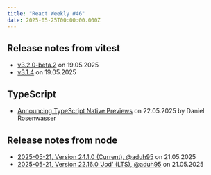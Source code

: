 ```yaml
---
title: "React Weekly #46"
date: 2025-05-25T00:00:00.000Z
---
```


## Release notes from vitest

- [v3.2.0-beta.2](https://github.com/vitest-dev/vitest/releases/tag/v3.2.0-beta.2) on 19.05.2025
- [v3.1.4](https://github.com/vitest-dev/vitest/releases/tag/v3.1.4) on 19.05.2025

## TypeScript

- [Announcing TypeScript Native Previews](https://devblogs.microsoft.com/typescript/announcing-typescript-native-previews/) on 22.05.2025 by Daniel Rosenwasser

## Release notes from node

- [2025-05-21, Version 24.1.0 (Current), @aduh95](https://github.com/nodejs/node/releases/tag/v24.1.0) on 21.05.2025
- [2025-05-21, Version 22.16.0 'Jod' (LTS), @aduh95](https://github.com/nodejs/node/releases/tag/v22.16.0) on 21.05.2025
